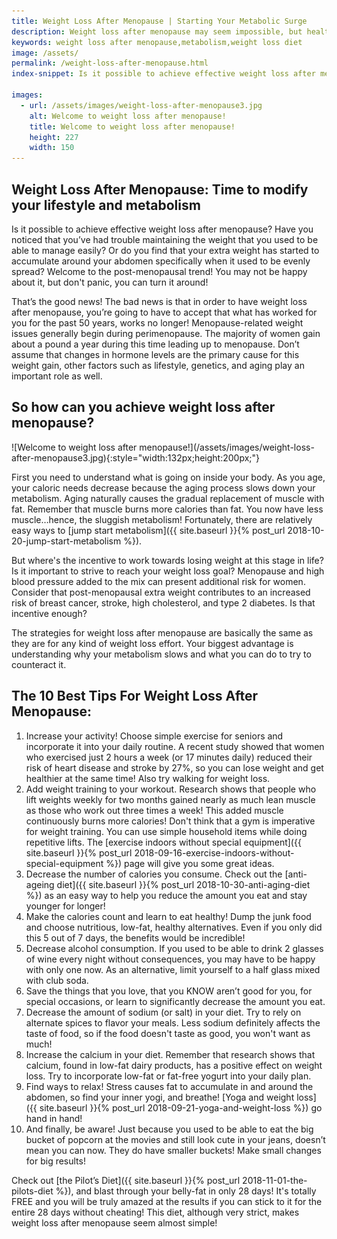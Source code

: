 ```yaml
---
title: Weight Loss After Menopause | Starting Your Metabolic Surge
description: Weight loss after menopause may seem impossible, but healthy lifestyle changes that amp up the metabolism make it a reachable goal. Here's how..
keywords: weight loss after menopause,metabolism,weight loss diet
image: /assets/
permalink: /weight-loss-after-menopause.html
index-snippet: Is it possible to achieve effective weight loss after menopause? 

images:
  - url: /assets/images/weight-loss-after-menopause3.jpg
    alt: Welcome to weight loss after menopause!
    title: Welcome to weight loss after menopause!
    height: 227
    width: 150
---
```


## Weight Loss After Menopause: Time to modify your lifestyle and metabolism
Is it possible to achieve effective weight loss after menopause? Have you noticed that you’ve had trouble maintaining the weight that you used to be able to manage easily? Or do you find that your extra weight has started to accumulate around your abdomen specifically when it used to be evenly spread? Welcome to the post-menopausal trend! You may not be happy about it, but don't panic, you can turn it around!

That’s the good news! The bad news is that in order to have weight loss after menopause, you’re going to have to accept that what has worked for you for the past 50 years, works no longer! Menopause-related weight issues generally begin during perimenopause. The majority of women gain about a pound a year during this time leading up to menopause. Don’t assume that changes in hormone levels are the primary cause for this weight gain, other factors such as lifestyle, genetics, and aging play an important role as well.

## So how can you achieve weight loss after menopause?
<div class="ImageBlock ImageBlockLeft" markdown="1">
![Welcome to weight loss after menopause!](/assets/images/weight-loss-after-menopause3.jpg){:style="width:132px;height:200px;"}
</div>

First you need to understand what is going on inside your body. As you age, your caloric needs decrease because the aging process slows down your metabolism. Aging naturally causes the gradual replacement of muscle with fat. Remember that muscle burns more calories than fat. You now have less muscle…hence, the sluggish metabolism! Fortunately, there are relatively easy ways to [jump start metabolism]({{ site.baseurl }}{% post_url 2018-10-20-jump-start-metabolism %}).

But where's the incentive to work towards losing weight at this stage in life? Is it important to strive to reach your weight loss goal? Menopause and high blood pressure added to the mix can present additional risk for women. Consider that post-menopausal extra weight contributes to an increased risk of breast cancer, stroke, high cholesterol, and type 2 diabetes. Is that incentive enough?

The strategies for weight loss after menopause are basically the same as they are for any kind of weight loss effort. Your biggest advantage is understanding why your metabolism slows and what you can do to try to counteract it.

## The 10 Best Tips For Weight Loss After Menopause:
1. Increase your activity! Choose simple exercise for seniors and incorporate it into your daily routine. A recent study showed that women who exercised just 2 hours a week (or 17 minutes daily) reduced their risk of heart disease and stroke by 27%, so you can lose weight and get healthier at the same time! Also try walking for weight loss.
2. Add weight training to your workout. Research shows that people who lift weights weekly for two months gained nearly as much lean muscle as those who work out three times a week! This added muscle continuously burns more calories! Don't think that a gym is imperative for weight training. You can use simple household items while doing repetitive lifts. The [exercise indoors without special equipment]({{ site.baseurl }}{% post_url 2018-09-16-exercise-indoors-without-special-equipment %}) page will give you some great ideas.
3. Decrease the number of calories you consume. Check out the [anti-ageing diet]({{ site.baseurl }}{% post_url 2018-10-30-anti-aging-diet %}) as an easy way to help you reduce the amount you eat and stay younger for longer!
4. Make the calories count and learn to eat healthy! Dump the junk food and choose nutritious, low-fat, healthy alternatives. Even if you only did this 5 out of 7 days, the benefits would be incredible!
5. Decrease alcohol consumption. If you used to be able to drink 2 glasses of wine every night without consequences, you may have to be happy with only one now. As an alternative, limit yourself to a half glass mixed with club soda.
6. Save the things that you love, that you KNOW aren’t good for you, for special occasions, or learn to significantly decrease the amount you eat.
7. Decrease the amount of sodium (or salt) in your diet. Try to rely on alternate spices to flavor your meals. Less sodium definitely affects the taste of food, so if the food doesn't taste as good, you won't want as much!
8.  Increase the calcium in your diet. Remember that research shows that calcium, found in low-fat dairy products, has a positive effect on weight loss. Try to incorporate low-fat or fat-free yogurt into your daily plan.
9. Find ways to relax! Stress causes fat to accumulate in and around the abdomen, so find your inner yogi, and breathe! [Yoga and weight loss]({{ site.baseurl }}{% post_url 2018-09-21-yoga-and-weight-loss %}) go hand in hand!
10. And finally, be aware! Just because you used to be able to eat the big bucket of popcorn at the movies and still look cute in your jeans, doesn’t mean you can now. They do have smaller buckets! Make small changes for big results!

Check out [the Pilot’s Diet]({{ site.baseurl }}{% post_url 2018-11-01-the-pilots-diet %}), and blast through your belly-fat in only 28 days! It's totally FREE and you will be truly amazed at the results if you can stick to it for the entire 28 days without cheating! This diet, although very strict, makes weight loss after menopause seem almost simple!